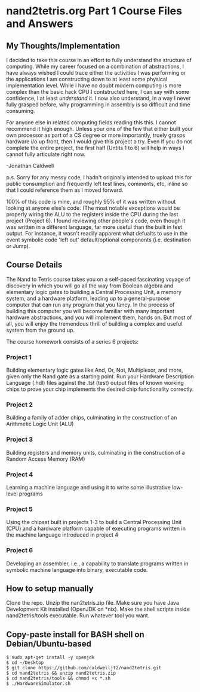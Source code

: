 # nand2tetris.org Part 1 Course Files and Answers

## My Thoughts/Implementation

I decided to take this course in an effort to fully understand the structure of
computing. While my career focused on a combination of abstractions, I have always
wished I could trace either the activities I was performing or the applications I
am constructing down to at least some physical implementation level. While I have no
doubt modern computing is more complex than the basic hack CPU I contstructed here, I
can say with some confidence, I at least _understand_ it. I now also understand, in a way
I never fully grasped before, why programming in assembly is so difficult and time consuming.

For anyone else in related computing fields reading this this. I cannot recommend it high enough.
Unless your one of the few that either built your own processor as part of a CS degree or
more importantly, truely grasps hardware i/o up front, then I would give this project a try.
Even if you do not complete the entire project, the first half (Untits 1 to 6) will help in
ways I cannot fully articulate right now.

-Jonathan Caldwell
        
p.s. Sorry for any messy code, I hadn't originally intended to upload this for public
consumption and frequently left test lines, comments, etc, inline so that I could
reference them as I moved forward.

100% of this code is mine, and roughly 95% of it was written without looking at anyone
else's code. (The most notable exceptions would be properly wiring the ALU to the registers
inside the CPU during the last project (Project 6). I found reviewing other people's code,
even though it was written in a different language, far more useful than the built in test
output. For instance, it wasn't readily apparent what defualts to use in the event symbolic
code 'left out' default/optional components (i.e. destination or Jump).

## Course Details

The Nand to Tetris course takes you on a self-paced fascinating voyage of
discovery in which you will go all the way from Boolean algebra and elementary
logic gates to building a Central Processing Unit, a memory system, and a
hardware platform, leading up to a general-purpose computer that can run any
program that you fancy. In the process of building this computer you will
become familiar with many important hardware abstractions, and you will
implement them, hands on. But most of all, you will enjoy the tremendous thrill
of building a complex and useful system from the ground up.

The course homework consists of a series 6 projects:

### Project 1
Building elementary logic gates like And, Or, Not, Multiplexor, and
more, given only the Nand gate as a starting point. Run your Hardware
Description Language (.hdl) files against the .tst (test) output files of known
working chips to prove your chip implements the desired chip functionality
correctly.

### Project 2
Building a family of adder chips, culminating in the construction of
an Arithmetic Logic Unit (ALU)

### Project 3
Building registers and memory units, culminating in the construction
of a Random Access Memory (RAM)

### Project 4
Learning a machine language and using it to write some illustrative
low-level programs

### Project 5
Using the chipset built in projects 1-3 to build a Central
Processing Unit (CPU) and a hardware platform capable of executing programs
written in the machine language introduced in project 4

### Project 6
Developing an assembler, i.e., a capability to translate programs
written in symbolic machine language into binary, executable code.

## How to setup manually
Clone the repo.
Unzip the nan2tetris.zip file.
Make sure you have Java Development Kit installed (OpenJDK on \*nix).
Make the shell scripts inside nand2tetris/tools executable.
Run whatever tool you want.

## Copy-paste install for BASH shell on Debian/Ubuntu-based
```
$ sudo apt-get install -y openjdk
$ cd ~/Desktop
$ git clone https://github.com/caldwelljt2/nand2tetris.git
$ cd nand2tetris && unzip nand2tetris.zip
$ cd nand2tetris/tools && chmod +x *.sh
$ ./HardwareSimulator.sh
```

